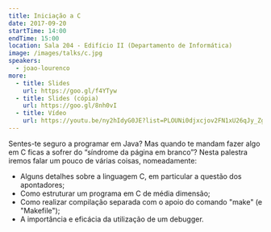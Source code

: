 ```yaml
---
title: Iniciação a C
date: 2017-09-20
startTime: 14:00
endTime: 15:00
location: Sala 204 - Edifício II (Departamento de Informática)
image: /images/talks/c.jpg
speakers:
  - joao-lourenco
more:
  - title: Slides
    url: https://goo.gl/f4YTyw
  - title: Slides (cópia)
    url: https://goo.gl/8nh0vI
  - title: Vídeo
    url: https://youtu.be/ny2hIdyG0JE?list=PLOUNi0djxcjov2FN1xU26qJy_ZgeIpuUj
---
```


Sentes-te seguro a programar em Java?
Mas quando te mandam fazer algo em C ficas a sofrer do “síndrome da página em branco”?
Nesta palestra iremos falar um pouco de várias coisas, nomeadamente:

- Alguns detalhes sobre a linguagem C, em particular a questão dos apontadores;
- Como estruturar um programa em C de média dimensão;
- Como realizar compilação separada com o apoio do comando "make" (e "Makefile");
- A importância e eficácia da utilização de um debugger.
